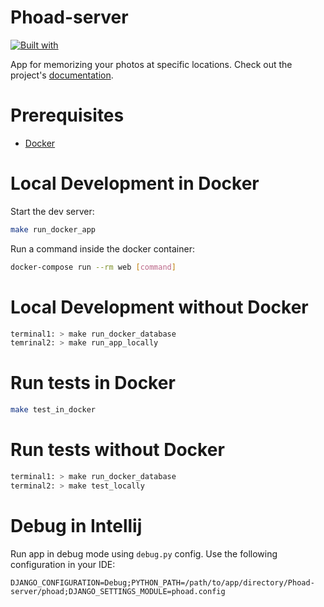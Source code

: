 # Phoad-server

[![Built with](https://img.shields.io/badge/Built_with-Cookiecutter_Django_Rest-F7B633.svg)](https://github.com/agconti/cookiecutter-django-rest)

App for memorizing your photos at specific locations. Check out the project's [documentation](http://faderskd.github.io/Phoad-server/).

# Prerequisites

- [Docker](https://docs.docker.com/docker-for-mac/install/)  

# Local Development in Docker

Start the dev server:
```bash
make run_docker_app
```

Run a command inside the docker container:

```bash
docker-compose run --rm web [command]
```

# Local Development without Docker
```bash
terminal1: > make run_docker_database
temrinal2: > make run_app_locally
```


# Run tests in Docker
```bash
make test_in_docker
```

# Run tests without Docker
```bash
terminal1: > make run_docker_database
terminal2: > make test_locally
```

# Debug in Intellij
Run app in debug mode using `debug.py` config. Use the following configuration in your IDE:
```
DJANGO_CONFIGURATION=Debug;PYTHON_PATH=/path/to/app/directory/Phoad-server/phoad;DJANGO_SETTINGS_MODULE=phoad.config
```